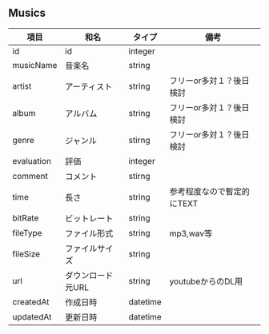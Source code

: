 ## Musics

| 項目       | 和名              | タイプ   | 備考                       | 
| ---------- | ----------------- | -------- | -------------------------- | 
| id         | id                | integer  |                            | 
| musicName  | 音楽名            | string   |                            | 
| artist     | アーティスト      | string   | フリーor多対１？後日検討     | 
| album      | アルバム          | string   | フリーor多対１？後日検討     | 
| genre      | ジャンル          | stirng   | フリーor多対１？後日検討     | 
| evaluation | 評価              | integer  |                            | 
| comment    | コメント          | stirng   |                            | 
| time       | 長さ              | string   | 参考程度なので暫定的にTEXT | 
| bitRate    | ビットレート      | string   |                            | 
| fileType   | ファイル形式      | string   | mp3,wav等                  | 
| fileSize   | ファイルサイズ    | string   |                            | 
| url        | ダウンロード元URL | string   | youtubeからのDL用          | 
| createdAt  | 作成日時          | datetime |                            | 
| updatedAt  | 更新日時          | datetime |                            | 